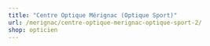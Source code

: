 ```yaml
---
title: "Centre Optique Mérignac (Optique Sport)"
url: /merignac/centre-optique-merignac-optique-sport-2/
shop: opticien
---
```

